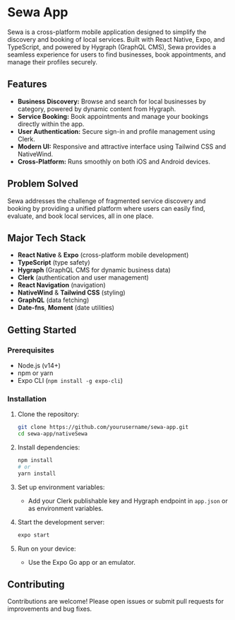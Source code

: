 # Sewa App

Sewa is a cross-platform mobile application designed to simplify the discovery and booking of local services. Built with React Native, Expo, and TypeScript, and powered by Hygraph (GraphQL CMS), Sewa provides a seamless experience for users to find businesses, book appointments, and manage their profiles securely.

## Features

- **Business Discovery:** Browse and search for local businesses by category, powered by dynamic content from Hygraph.
- **Service Booking:** Book appointments and manage your bookings directly within the app.
- **User Authentication:** Secure sign-in and profile management using Clerk.
- **Modern UI:** Responsive and attractive interface using Tailwind CSS and NativeWind.
- **Cross-Platform:** Runs smoothly on both iOS and Android devices.

## Problem Solved

Sewa addresses the challenge of fragmented service discovery and booking by providing a unified platform where users can easily find, evaluate, and book local services, all in one place.

## Major Tech Stack

- **React Native** & **Expo** (cross-platform mobile development)
- **TypeScript** (type safety)
- **Hygraph** (GraphQL CMS for dynamic business data)
- **Clerk** (authentication and user management)
- **React Navigation** (navigation)
- **NativeWind** & **Tailwind CSS** (styling)
- **GraphQL** (data fetching)
- **Date-fns**, **Moment** (date utilities)

## Getting Started

### Prerequisites

- Node.js (v14+)
- npm or yarn
- Expo CLI (`npm install -g expo-cli`)

### Installation

1. Clone the repository:
   ```bash
   git clone https://github.com/yourusername/sewa-app.git
   cd sewa-app/nativeSewa
   ```

2. Install dependencies:
   ```bash
   npm install
   # or
   yarn install
   ```

3. Set up environment variables:
   - Add your Clerk publishable key and Hygraph endpoint in `app.json` or as environment variables.

4. Start the development server:
   ```bash
   expo start
   ```

5. Run on your device:
   - Use the Expo Go app or an emulator.



## Contributing

Contributions are welcome! Please open issues or submit pull requests for improvements and bug fixes.

